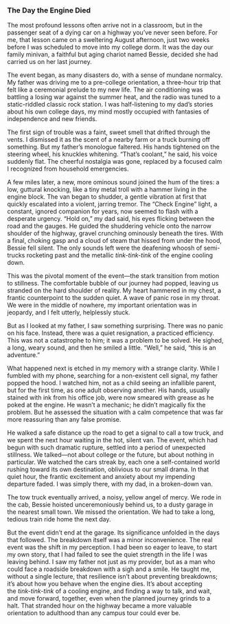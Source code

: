 
### The Day the Engine Died

The most profound lessons often arrive not in a classroom, but in the passenger seat of a dying car on a highway you’ve never seen before. For me, that lesson came on a sweltering August afternoon, just two weeks before I was scheduled to move into my college dorm. It was the day our family minivan, a faithful but aging chariot named Bessie, decided she had carried us on her last journey.

The event began, as many disasters do, with a sense of mundane normalcy. My father was driving me to a pre-college orientation, a three-hour trip that felt like a ceremonial prelude to my new life. The air conditioning was battling a losing war against the summer heat, and the radio was tuned to a static-riddled classic rock station. I was half-listening to my dad’s stories about his own college days, my mind mostly occupied with fantasies of independence and new friends.

The first sign of trouble was a faint, sweet smell that drifted through the vents. I dismissed it as the scent of a nearby farm or a truck burning off something. But my father’s monologue faltered. His hands tightened on the steering wheel, his knuckles whitening. “That’s coolant,” he said, his voice suddenly flat. The cheerful nostalgia was gone, replaced by a focused calm I recognized from household emergencies.

A few miles later, a new, more ominous sound joined the hum of the tires: a low, guttural knocking, like a tiny metal troll with a hammer living in the engine block. The van began to shudder, a gentle vibration at first that quickly escalated into a violent, jarring tremor. The “Check Engine” light, a constant, ignored companion for years, now seemed to flash with a desperate urgency. “Hold on,” my dad said, his eyes flicking between the road and the gauges. He guided the shuddering vehicle onto the narrow shoulder of the highway, gravel crunching ominously beneath the tires. With a final, choking gasp and a cloud of steam that hissed from under the hood, Bessie fell silent. The only sounds left were the deafening whoosh of semi-trucks rocketing past and the metallic _tink-tink-tink_ of the engine cooling down.

This was the pivotal moment of the event—the stark transition from motion to stillness. The comfortable bubble of our journey had popped, leaving us stranded on the hard shoulder of reality. My heart hammered in my chest, a frantic counterpoint to the sudden quiet. A wave of panic rose in my throat. We were in the middle of nowhere, my important orientation was in jeopardy, and I felt utterly, helplessly stuck.

But as I looked at my father, I saw something surprising. There was no panic on his face. Instead, there was a quiet resignation, a practiced efficiency. This was not a catastrophe to him; it was a problem to be solved. He sighed, a long, weary sound, and then he smiled a little. “Well,” he said, “this is an adventure.”

What happened next is etched in my memory with a strange clarity. While I fumbled with my phone, searching for a non-existent cell signal, my father popped the hood. I watched him, not as a child seeing an infallible parent, but for the first time, as one adult observing another. His hands, usually stained with ink from his office job, were now smeared with grease as he poked at the engine. He wasn’t a mechanic; he didn’t magically fix the problem. But he assessed the situation with a calm competence that was far more reassuring than any false promise.

He walked a safe distance up the road to get a signal to call a tow truck, and we spent the next hour waiting in the hot, silent van. The event, which had begun with such dramatic rupture, settled into a period of unexpected stillness. We talked—not about college or the future, but about nothing in particular. We watched the cars streak by, each one a self-contained world rushing toward its own destination, oblivious to our small drama. In that quiet hour, the frantic excitement and anxiety about my impending departure faded. I was simply there, with my dad, in a broken-down van.

The tow truck eventually arrived, a noisy, yellow angel of mercy. We rode in the cab, Bessie hoisted unceremoniously behind us, to a dusty garage in the nearest small town. We missed the orientation. We had to take a long, tedious train ride home the next day.

But the event didn’t end at the garage. Its significance unfolded in the days that followed. The breakdown itself was a minor inconvenience. The real event was the shift in my perception. I had been so eager to leave, to start my own story, that I had failed to see the quiet strength in the life I was leaving behind. I saw my father not just as my provider, but as a man who could face a roadside breakdown with a sigh and a smile. He taught me, without a single lecture, that resilience isn’t about preventing breakdowns; it’s about how you behave when the engine dies. It’s about accepting the _tink-tink-tink_ of a cooling engine, and finding a way to talk, and wait, and move forward, together, even when the planned journey grinds to a halt. That stranded hour on the highway became a more valuable orientation to adulthood than any campus tour could ever be.